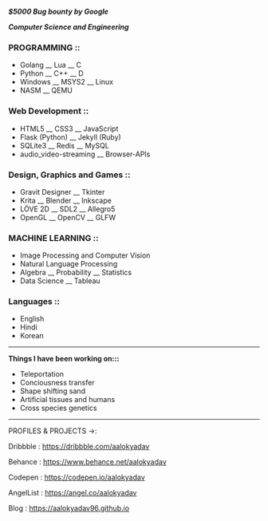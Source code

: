 _**$5000 Bug bounty by Google**_

_**Computer Science and Engineering**_

### PROGRAMMING ::
- Golang __ Lua __ C
- Python __ C++ __ D
- Windows __ MSYS2 __ Linux
- NASM __ QEMU

### Web Development ::
- HTML5 __ CSS3 __ JavaScript
- Flask (Python) __ Jekyll (Ruby)
- SQLite3 __ Redis __ MySQL
- audio_video-streaming __ Browser-APIs

### Design, Graphics and Games ::
- Gravit Designer __ Tkinter
- Krita __ Blender __ Inkscape
- LÖVE 2D __ SDL2 __ Allegro5
- OpenGL __ OpenCV __ GLFW

### MACHINE LEARNING ::
- Image Processing and Computer Vision
- Natural Language Processing
- Algebra __ Probability __ Statistics
- Data Science __ Tableau

### Languages ::
- English
- Hindi
- Korean

----------

**Things I have been working on:::**
- Teleportation
- Conciousness transfer
- Shape shifting sand
- Artificial tissues and humans
- Cross species genetics

*************************************

PROFILES & PROJECTS ->:

Dribbble  : https://dribbble.com/aalokyadav

Behance  : https://www.behance.net/aalokyadav

Codepen : https://codepen.io/aalokyadav

AngelList : https://angel.co/aalokyadav

Blog        : https://aalokyadav96.github.io
